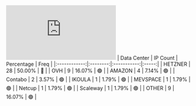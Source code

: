 ![Diagramm](https://github.com/obajay/StateSync-snapshots/blob/main/Projects/Sge/1/README.md)
| Data Center | IP Count | Percentage | Freq |
|:------------:|:--------:|:-----------:|:-----:|
| HETZNER | 28 | 50.00% | 🔴 |
| OVH | 9 | 16.07% | 🟢 |
| AMAZON | 4 | 7.14% | 🟢 |
| Contabo | 2 | 3.57% | 🟢 |
| IKOULA | 1 | 1.79% | 🟢 |
| MEVSPACE | 1 | 1.79% | 🟢 |
| Netcup | 1 | 1.79% | 🟢 |
| Scaleway | 1 | 1.79% | 🟢 |
| OTHER | 9 | 16.07% | 🟢 |